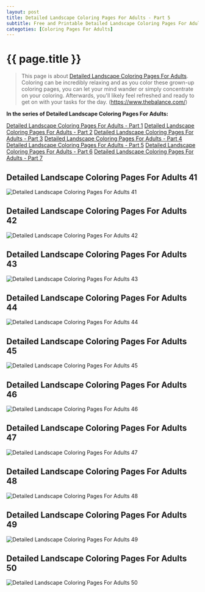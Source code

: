 ```yaml
---
layout: post
title: Detailed Landscape Coloring Pages For Adults - Part 5
subtitle: Free and Printable Detailed Landscape Coloring Pages For Adults - Part 5
categoties: [Coloring Pages For Adults]
---
```

{{ page.title }}
================
> This page is about [Detailed Landscape Coloring Pages For Adults](https://hoanghabelle.github.io/). Coloring can be incredibly relaxing and as you color these grown-up coloring pages, you can let your mind wander or simply concentrate on your coloring. Afterwards, you'll likely feel refreshed and ready to get on with your tasks for the day. (https://www.thebalance.com/)

**In the series of Detailed Landscape Coloring Pages For Adults:**

[Detailed Landscape Coloring Pages For Adults - Part 1](https://hoanghabelle.github.io/2017/11/09/Detailed-Landscape-Coloring-Pages-For-Adults-part-1.html)
[Detailed Landscape Coloring Pages For Adults - Part 2](https://hoanghabelle.github.io/2017/11/09/Detailed-Landscape-Coloring-Pages-For-Adults-part-2.html)
[Detailed Landscape Coloring Pages For Adults - Part 3](https://hoanghabelle.github.io/2017/11/09/Detailed-Landscape-Coloring-Pages-For-Adults-part-3.html)
[Detailed Landscape Coloring Pages For Adults - Part 4](https://hoanghabelle.github.io/2017/11/09/Detailed-Landscape-Coloring-Pages-For-Adults-part-4.html)
[Detailed Landscape Coloring Pages For Adults - Part 5](https://hoanghabelle.github.io/2017/11/09/Detailed-Landscape-Coloring-Pages-For-Adults-part-5.html)
[Detailed Landscape Coloring Pages For Adults - Part 6](https://hoanghabelle.github.io/2017/11/09/Detailed-Landscape-Coloring-Pages-For-Adults-part-6.html)
[Detailed Landscape Coloring Pages For Adults - Part 7](https://hoanghabelle.github.io/2017/11/09/Detailed-Landscape-Coloring-Pages-For-Adults-part-7.html)
## Detailed Landscape Coloring Pages For Adults 41
![Detailed Landscape Coloring Pages For Adults 41](https://hoanghabelle.github.io/img/Detailed-Landscape-Coloring-Pages-For-Adults%20(41).jpg "Detailed Landscape Coloring Pages For Adults 41")

## Detailed Landscape Coloring Pages For Adults 42
![Detailed Landscape Coloring Pages For Adults 42](https://hoanghabelle.github.io/img/Detailed-Landscape-Coloring-Pages-For-Adults%20(42).jpg "Detailed Landscape Coloring Pages For Adults 42")

## Detailed Landscape Coloring Pages For Adults 43
![Detailed Landscape Coloring Pages For Adults 43](https://hoanghabelle.github.io/img/Detailed-Landscape-Coloring-Pages-For-Adults%20(43).jpg "Detailed Landscape Coloring Pages For Adults 43")

## Detailed Landscape Coloring Pages For Adults 44
![Detailed Landscape Coloring Pages For Adults 44](https://hoanghabelle.github.io/img/Detailed-Landscape-Coloring-Pages-For-Adults%20(44).jpg "Detailed Landscape Coloring Pages For Adults 44")

<script async src="//pagead2.googlesyndication.com/pagead/js/adsbygoogle.js"></script><ins class="adsbygoogle" style="display:block" data-ad-format="fluid" data-ad-layout-key="-8i+1w-dq+e9+ft" data-ad-client="ca-pub-6753140515841889" data-ad-slot="6190446671"></ins> <script> (adsbygoogle = window.adsbygoogle || []).push({}); </script>

## Detailed Landscape Coloring Pages For Adults 45
![Detailed Landscape Coloring Pages For Adults 45](https://hoanghabelle.github.io/img/Detailed-Landscape-Coloring-Pages-For-Adults%20(45).jpg "Detailed Landscape Coloring Pages For Adults 45")

## Detailed Landscape Coloring Pages For Adults 46
![Detailed Landscape Coloring Pages For Adults 46](https://hoanghabelle.github.io/img/Detailed-Landscape-Coloring-Pages-For-Adults%20(46).jpg "Detailed Landscape Coloring Pages For Adults 46")

## Detailed Landscape Coloring Pages For Adults 47
![Detailed Landscape Coloring Pages For Adults 47](https://hoanghabelle.github.io/img/Detailed-Landscape-Coloring-Pages-For-Adults%20(47).jpg "Detailed Landscape Coloring Pages For Adults 47")

## Detailed Landscape Coloring Pages For Adults 48
![Detailed Landscape Coloring Pages For Adults 48](https://hoanghabelle.github.io/img/Detailed-Landscape-Coloring-Pages-For-Adults%20(48).jpg "Detailed Landscape Coloring Pages For Adults 48")

<script async src="//pagead2.googlesyndication.com/pagead/js/adsbygoogle.js"></script><ins class="adsbygoogle" style="display:block" data-ad-format="fluid" data-ad-layout-key="-8i+1w-dq+e9+ft" data-ad-client="ca-pub-6753140515841889" data-ad-slot="6190446671"></ins> <script> (adsbygoogle = window.adsbygoogle || []).push({}); </script>

## Detailed Landscape Coloring Pages For Adults 49
![Detailed Landscape Coloring Pages For Adults 49](https://hoanghabelle.github.io/img/Detailed-Landscape-Coloring-Pages-For-Adults%20(49).jpg "Detailed Landscape Coloring Pages For Adults 49")

## Detailed Landscape Coloring Pages For Adults 50
![Detailed Landscape Coloring Pages For Adults 50](https://hoanghabelle.github.io/img/Detailed-Landscape-Coloring-Pages-For-Adults%20(50).jpg "Detailed Landscape Coloring Pages For Adults 50")

